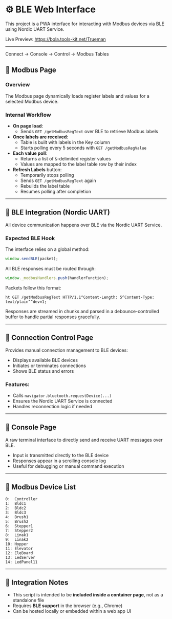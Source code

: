 # ⚙️ BLE Web Interface

This project is a PWA interface for interacting with Modbus devices via BLE using Nordic UART Service.

Live Preview: https://bola.tools-kit.net/Trueman 

---
Connect -> Console -> Control -> Modbus Tables

## 📡 Modbus Page

### Overview
The Modbus page dynamically loads register labels and values for a selected Modbus device.

### Internal Workflow

- **On page load**:
  - Sends `GET /getModbusRegText` over BLE to retrieve Modbus labels
- **Once labels are received**:
  - Table is built with labels in the Key column
  - Starts polling every 5 seconds with `GET /getModbusRegValue`
- **Each value poll**:
  - Returns a list of `&`-delimited register values
  - Values are mapped to the label table row by their index
- **Refresh Labels** button:
  - Temporarily stops polling
  - Sends `GET /getModbusRegText` again
  - Rebuilds the label table
  - Resumes polling after completion

---

## 🔌 BLE Integration (Nordic UART)

All device communication happens over BLE via the Nordic UART Service.

### Expected BLE Hook
The interface relies on a global method:

```javascript
window.sendBLE(packet);
```

All BLE responses must be routed through:

```javascript
window._modbusHandlers.push(handlerFunction);
```

Packets follow this format:
```
ht GET /getModbusRegText HTTP/1.1^Content-Length: 5^Content-Type: text/plain^^dev=1;
```

Responses are streamed in chunks and parsed in a debounce-controlled buffer to handle partial responses gracefully.

---

## 🔧 Connection Control Page

Provides manual connection management to BLE devices:

- Displays available BLE devices
- Initiates or terminates connections
- Shows BLE status and errors

### Features:
- Calls `navigator.bluetooth.requestDevice(...)`
- Ensures the Nordic UART Service is connected
- Handles reconnection logic if needed

---

## 🧾 Console Page

A raw terminal interface to directly send and receive UART messages over BLE.

- Input is transmitted directly to the BLE device
- Responses appear in a scrolling console log
- Useful for debugging or manual command execution

---

## 🧠 Modbus Device List

```
0:  Controller
1:  Bldc1
2:  Bldc2
3:  Bldc3
4:  Brush1
5:  Brush2
6:  Stepper1
7:  Stepper2
8:  Linak1
9:  Linak2
10: Hopper
11: Elevator
12: EleBoard
13: LedServer
14: LedPanel11
```

---

## 📂 Integration Notes

- This script is intended to be **included inside a container page**, not as a standalone file
- Requires **BLE support** in the browser (e.g., Chrome)
- Can be hosted locally or embedded within a web app UI


